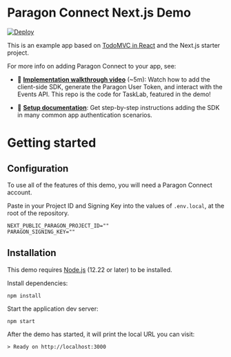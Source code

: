 # Paragon Connect Next.js Demo

[![Deploy](https://www.herokucdn.com/deploy/button.svg)](https://heroku.com/deploy?template=https://github.com/useparagon/paragon-connect-nextjs-example)

This is an example app based on [TodoMVC in React](https://github.com/tastejs/todomvc/tree/gh-pages/examples/react/js) and the Next.js starter project.

For more info on adding Paragon Connect to your app, see:

- 🎥 **[Implementation walkthrough video](https://youtu.be/BcwOUMRXg_k?t=177)** (~5m): Watch how to add the client-side SDK, generate the Paragon User Token, and interact with the Events API. This repo is the code for TaskLab, featured in the demo!

- 📄 **[Setup documentation](https://docs.useparagon.com/v/connect/getting-started/installing-the-connect-sdk)**: Get step-by-step instructions adding the SDK in many common app authentication scenarios.

# Getting started

## Configuration

To use all of the features of this demo, you will need a Paragon Connect account.

Paste in your Project ID and Signing Key into the values of `.env.local`, at the root of the repository.

```
NEXT_PUBLIC_PARAGON_PROJECT_ID=""
PARAGON_SIGNING_KEY=""
```

## Installation

This demo requires [Node.js](https://nodejs.org) (12.22 or later) to be installed.

Install dependencies:

```
npm install
```

Start the application dev server:

```
npm start
```

After the demo has started, it will print the local URL you can visit:

```
> Ready on http://localhost:3000
```
